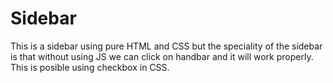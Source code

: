 # Sidebar
  This is a sidebar using pure HTML and CSS but the speciality of the sidebar
  is that without using JS we can click on handbar and it will work properly.
  This is posible using checkbox in CSS.
